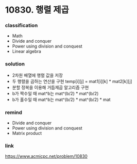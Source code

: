 # 10830. 행렬 제곱

### classification
* Math
* Divide and conquer
* Power using division and conquest
* Linear algebra

### solution
* 2차원 배열에 행렬 값을 저장
* 두 행렬을 곱하는 연산을 구현 temp[i][j] = mat1[i][k] * mat2[k][j]
* 분할 정복을 이용해 거듭제곱 알고리즘 구현
* b가 짝수일 때 mat^b는 mat^(b/2) * mat^(b/2)
* b가 홀수일 때 mat^b는 mat^(b/2) * mat^(b/2) * mat

### remind
* Divide and conquer
* Power using division and conquest
* Matrix product

### link
https://www.acmicpc.net/problem/10830